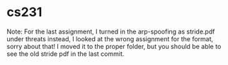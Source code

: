 # cs231
Note: For the last assignment, I turned in the arp-spoofing as stride.pdf under threats instead, I looked at the wrong assignment for the format, sorry about that! I moved it to the proper folder, but you should be able to see the old stride pdf in the last commit.
